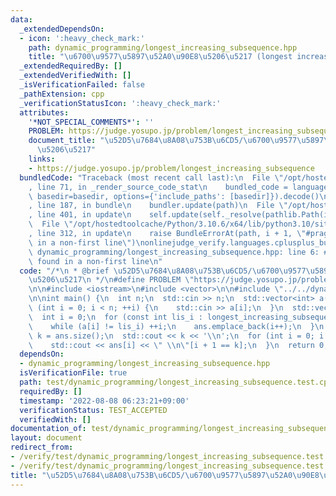 ```yaml
---
data:
  _extendedDependsOn:
  - icon: ':heavy_check_mark:'
    path: dynamic_programming/longest_increasing_subsequence.hpp
    title: "\u6700\u9577\u5897\u52A0\u90E8\u5206\u5217 (longest increasing subsequence)"
  _extendedRequiredBy: []
  _extendedVerifiedWith: []
  _isVerificationFailed: false
  _pathExtension: cpp
  _verificationStatusIcon: ':heavy_check_mark:'
  attributes:
    '*NOT_SPECIAL_COMMENTS*': ''
    PROBLEM: https://judge.yosupo.jp/problem/longest_increasing_subsequence
    document_title: "\u52D5\u7684\u8A08\u753B\u6CD5/\u6700\u9577\u5897\u52A0\u90E8\
      \u5206\u5217"
    links:
    - https://judge.yosupo.jp/problem/longest_increasing_subsequence
  bundledCode: "Traceback (most recent call last):\n  File \"/opt/hostedtoolcache/Python/3.10.6/x64/lib/python3.10/site-packages/onlinejudge_verify/documentation/build.py\"\
    , line 71, in _render_source_code_stat\n    bundled_code = language.bundle(stat.path,\
    \ basedir=basedir, options={'include_paths': [basedir]}).decode()\n  File \"/opt/hostedtoolcache/Python/3.10.6/x64/lib/python3.10/site-packages/onlinejudge_verify/languages/cplusplus.py\"\
    , line 187, in bundle\n    bundler.update(path)\n  File \"/opt/hostedtoolcache/Python/3.10.6/x64/lib/python3.10/site-packages/onlinejudge_verify/languages/cplusplus_bundle.py\"\
    , line 401, in update\n    self.update(self._resolve(pathlib.Path(included), included_from=path))\n\
    \  File \"/opt/hostedtoolcache/Python/3.10.6/x64/lib/python3.10/site-packages/onlinejudge_verify/languages/cplusplus_bundle.py\"\
    , line 312, in update\n    raise BundleErrorAt(path, i + 1, \"#pragma once found\
    \ in a non-first line\")\nonlinejudge_verify.languages.cplusplus_bundle.BundleErrorAt:\
    \ dynamic_programming/longest_increasing_subsequence.hpp: line 6: #pragma once\
    \ found in a non-first line\n"
  code: "/*\n * @brief \u52D5\u7684\u8A08\u753B\u6CD5/\u6700\u9577\u5897\u52A0\u90E8\
    \u5206\u5217\n */\n#define PROBLEM \"https://judge.yosupo.jp/problem/longest_increasing_subsequence\"\
    \n\n#include <iostream>\n#include <vector>\n\n#include \"../../dynamic_programming/longest_increasing_subsequence.hpp\"\
    \n\nint main() {\n  int n;\n  std::cin >> n;\n  std::vector<int> a(n);\n  for\
    \ (int i = 0; i < n; ++i) {\n    std::cin >> a[i];\n  }\n  std::vector<int> ans;\n\
    \  int i = 0;\n  for (const int lis_i : longest_increasing_subsequence(a)) {\n\
    \    while (a[i] != lis_i) ++i;\n    ans.emplace_back(i++);\n  }\n  const int\
    \ k = ans.size();\n  std::cout << k << '\\n';\n  for (int i = 0; i < k; ++i) {\n\
    \    std::cout << ans[i] << \" \\n\"[i + 1 == k];\n  }\n  return 0;\n}\n"
  dependsOn:
  - dynamic_programming/longest_increasing_subsequence.hpp
  isVerificationFile: true
  path: test/dynamic_programming/longest_increasing_subsequence.test.cpp
  requiredBy: []
  timestamp: '2022-08-08 06:23:21+09:00'
  verificationStatus: TEST_ACCEPTED
  verifiedWith: []
documentation_of: test/dynamic_programming/longest_increasing_subsequence.test.cpp
layout: document
redirect_from:
- /verify/test/dynamic_programming/longest_increasing_subsequence.test.cpp
- /verify/test/dynamic_programming/longest_increasing_subsequence.test.cpp.html
title: "\u52D5\u7684\u8A08\u753B\u6CD5/\u6700\u9577\u5897\u52A0\u90E8\u5206\u5217"
---
```

